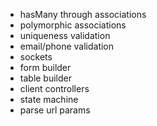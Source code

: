 - hasMany through associations
- polymorphic associations
- uniqueness validation
- email/phone validation
- sockets
- form builder
- table builder
- client controllers
- state machine
- parse url params